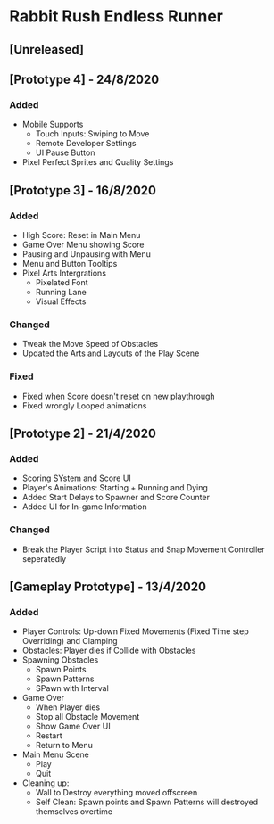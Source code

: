 # Rabbit Rush Endless Runner

## [Unreleased]

## [Prototype 4] - 24/8/2020

### Added
- Mobile Supports
  - Touch Inputs: Swiping to Move
  - Remote Developer Settings
  - UI Pause Button
- Pixel Perfect Sprites and Quality Settings


## [Prototype 3] - 16/8/2020

### Added
- High Score: Reset in Main Menu
- Game Over Menu showing Score
- Pausing and Unpausing with Menu
- Menu and Button Tooltips
- Pixel Arts Intergrations
  - Pixelated Font
  - Running Lane
  - Visual Effects

### Changed
- Tweak the Move Speed of Obstacles
- Updated the Arts and Layouts of the Play Scene

### Fixed
- Fixed when Score doesn't reset on new playthrough
- Fixed wrongly Looped animations


## [Prototype 2] - 21/4/2020

### Added
- Scoring SYstem and Score UI
- Player's Animations: Starting + Running and Dying
- Added Start Delays to Spawner and Score Counter
- Added UI for In-game Information

### Changed
- Break the Player Script into Status and Snap Movement Controller seperatedly


## [Gameplay Prototype] - 13/4/2020

### Added
- Player Controls: Up-down Fixed Movements (Fixed Time step Overriding) and Clamping
- Obstacles: Player dies if Collide with Obstacles
- Spawning Obstacles
  - Spawn Points
  - Spawn Patterns
  - SPawn with Interval
- Game Over
  - When Player dies
  - Stop all Obstacle Movement
  - Show Game Over UI
  - Restart
  - Return to Menu
- Main Menu Scene
  - Play
  - Quit
- Cleaning up: 
  - Wall to Destroy everything moved offscreen
  - Self Clean: Spawn points and Spawn Patterns will destroyed themselves overtime